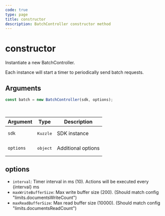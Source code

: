 ```yaml
---
code: true
type: page
title: constructor
description: BatchController constructor method
---
```


# constructor

<SinceBadge version="auto-version" />

Instantiate a new BatchController.

Each instance will start a timer to periodically send batch requests.

## Arguments

```js
const batch = new BatchController(sdk, options);
```

<br/>

| Argument  | Type              | Description        |
| --------- | ----------------- | ------------------ |
| `sdk`     | <pre>Kuzzle</pre> | SDK instance       |
| `options` | <pre>object</pre> | Additional options |

## options

  * `interval`:  Timer interval in ms (10). Actions will be executed every {interval} ms
  * `maxWriteBufferSize`: Max write buffer size (200). (Should match config "limits.documentsWriteCount")
  * `maxReadBufferSize`: Max read buffer size (10000). (Should match config "limits.documentsReadCount")

